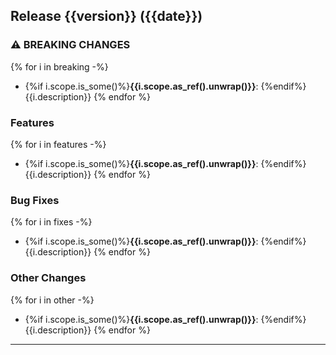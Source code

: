 
## Release {{version}} ({{date}})

### ⚠ BREAKING CHANGES
{% for i in breaking -%}
* {%if i.scope.is_some()%}**{{i.scope.as_ref().unwrap()}}**: {%endif%}{{i.description}}
{% endfor %}
### Features
{% for i in features -%}
* {%if i.scope.is_some()%}**{{i.scope.as_ref().unwrap()}}**: {%endif%}{{i.description}}
{% endfor %}
### Bug Fixes
{% for i in fixes -%}
* {%if i.scope.is_some()%}**{{i.scope.as_ref().unwrap()}}**: {%endif%}{{i.description}}
{% endfor %}
### Other Changes
{% for i in other -%}
* {%if i.scope.is_some()%}**{{i.scope.as_ref().unwrap()}}**: {%endif%}{{i.description}}
{% endfor %}
---
